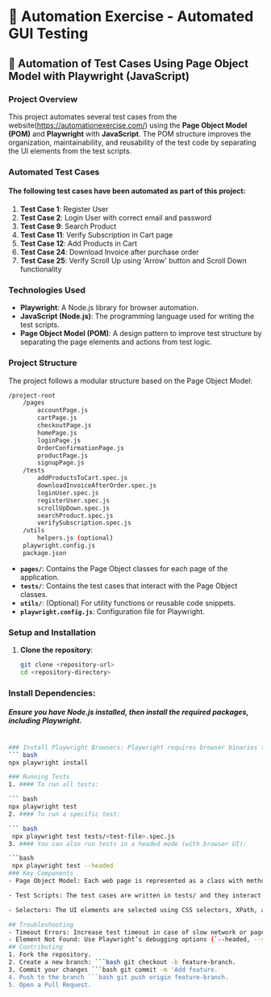 # 💎 Automation Exercise - Automated GUI Testing

## 💠 Automation of Test Cases Using Page Object Model with Playwright (JavaScript)

### Project Overview
This project automates several test cases from the website(https://automationexercise.com/) using the **Page Object Model (POM)** and **Playwright** with **JavaScript**. The POM structure improves the organization, maintainability, and reusability of the test code by separating the UI elements from the test scripts.

### Automated Test Cases
 #### The following test cases have been automated as part of this project:

1. **Test Case 1**: Register User
2. **Test Case 2**: Login User with correct email and password
3. **Test Case 9**: Search Product
4. **Test Case 11**: Verify Subscription in Cart page
5. **Test Case 12**: Add Products in Cart
6. **Test Case 24**: Download Invoice after purchase order
7. **Test Case 25**: Verify Scroll Up using 'Arrow' button and Scroll Down functionality

### Technologies Used
- **Playwright**: A Node.js library for browser automation.
- **JavaScript (Node.js)**: The programming language used for writing the test scripts.
- **Page Object Model (POM)**: A design pattern to improve test structure by separating the page elements and actions from test logic.

### Project Structure
The project follows a modular structure based on the Page Object Model:


``` bash 
/project-root
    /pages
        accountPage.js
        cartPage.js
        checkoutPage.js
        homePage.js
        loginPage.js
        OrderConfirmationPage.js
        productPage.js
        signupPage.js
    /tests
        addProductsToCart.spec.js
        downloadInvoiceAfterOrder.spec.js
        loginUser.spec.js
        registerUser.spec.js
        scrollUpDown.spec.js
        searchProduct.spec.js
        verifySubscription.spec.js
    /utils
        helpers.js (optional)
    playwright.config.js
    package.json
```


- **`pages/`**: Contains the Page Object classes for each page of the application.
- **`tests/`**: Contains the test cases that interact with the Page Object classes.
- **`utils/`**: (Optional) For utility functions or reusable code snippets.
- **`playwright.config.js`**: Configuration file for Playwright.

### Setup and Installation

1. **Clone the repository**:
   ```bash
   git clone <repository-url>
   cd <repository-directory>  

### Install Dependencies: 
##### Ensure you have Node.js installed, then install the required packages, including Playwright.

``` bash  npm install

### Install Playwright Browsers: Playwright requires browser binaries to be downloaded before running the tests.
``` bash 
npx playwright install

### Running Tests
1. #### To run all tests:

``` bash
npx playwright test
2. #### To run a specific test:

``` bash
 npx playwright test tests/<test-file>.spec.js
3. #### You can also run tests in a headed mode (with browser UI):

```bash
 npx playwright test --headed
### Key Components
- Page Object Model: Each web page is represented as a class with methods that perform actions on that page. The structure makes the code reusable across multiple tests.

- Test Scripts: The test cases are written in tests/ and they interact with the Page Object classes.

- Selectors: The UI elements are selected using CSS selectors, XPath, and Playwright-specific locators.

## Troubleshooting
- Timeout Errors: Increase test timeout in case of slow network or page load times by setting a higher timeout in playwright.config.js.
- Element Not Found: Use Playwright’s debugging options (`--headed, --slow-mo`) to visually inspect element locators.
## Contributing
1. Fork the repository.
2. Create a new branch: ```bash git checkout -b feature-branch.
3. Commit your changes ```bash git commit -m 'Add feature.
4. Push to the branch ```bash git push origin feature-branch.
5. Open a Pull Request.